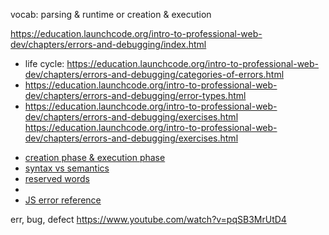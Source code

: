 vocab:
  parsing & runtime or creation & execution

https://education.launchcode.org/intro-to-professional-web-dev/chapters/errors-and-debugging/index.html
  - life cycle: https://education.launchcode.org/intro-to-professional-web-dev/chapters/errors-and-debugging/categories-of-errors.html
  - https://education.launchcode.org/intro-to-professional-web-dev/chapters/errors-and-debugging/error-types.html
  - https://education.launchcode.org/intro-to-professional-web-dev/chapters/errors-and-debugging/exercises.html
https://education.launchcode.org/intro-to-professional-web-dev/chapters/errors-and-debugging/exercises.html

* [creation phase & execution phase](https://www.youtube.com/watch?v=YID-HIdy1bk)
* [syntax vs semantics](https://www.youtube.com/watch?v=vP-mn62EF0o)
* [reserved words](http://www.javascripter.net/faq/reserved.htm)
*
* [JS error reference](https://developer.mozilla.org/en-US/docs/Web/JavaScript/Reference/Errors)

err, bug, defect https://www.youtube.com/watch?v=pqSB3MrUtD4
